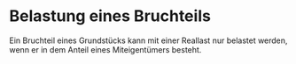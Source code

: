 # Belastung eines Bruchteils

Ein Bruchteil eines Grundstücks kann mit einer Reallast nur belastet werden, wenn er in dem Anteil eines Miteigentümers besteht. 

